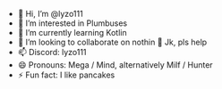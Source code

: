 - 👋 Hi, I’m @lyzo111
- 👀 I’m interested in Plumbuses
- 🌱 I’m currently learning Kotlin
- 💞️ I’m looking to collaborate on nothin 😤 Jk, pls help
- 📫 Discord: lyzo111
- 😄 Pronouns: Mega / Mind, alternatively Milf / Hunter
- ⚡ Fun fact: I like pancakes

<!---
lyzo111/lyzo111 is a ✨ special ✨ repository because its `README.md` (this file) appears on your GitHub profile.
You can click the Preview link to take a look at your changes.
--->

